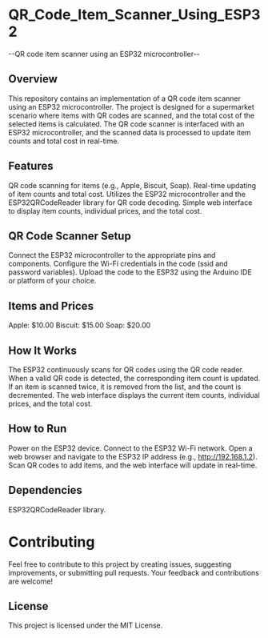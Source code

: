 # QR_Code_Item_Scanner_Using_ESP32
--QR code item scanner using an ESP32 microcontroller--
## Overview
This repository contains an implementation of a QR code item scanner using an ESP32 microcontroller. The project is designed for a supermarket scenario where items with QR codes are scanned, and the total cost of the selected items is calculated. The QR code scanner is interfaced with an ESP32 microcontroller, and the scanned data is processed to update item counts and total cost in real-time.

## Features
QR code scanning for items (e.g., Apple, Biscuit, Soap).
Real-time updating of item counts and total cost.
Utilizes the ESP32 microcontroller and the ESP32QRCodeReader library for QR code decoding.
Simple web interface to display item counts, individual prices, and the total cost.
## QR Code Scanner Setup
Connect the ESP32 microcontroller to the appropriate pins and components.
Configure the Wi-Fi credentials in the code (ssid and password variables).
Upload the code to the ESP32 using the Arduino IDE or platform of your choice.
## Items and Prices
Apple: $10.00
Biscuit: $15.00
Soap: $20.00
## How It Works
The ESP32 continuously scans for QR codes using the QR code reader.
When a valid QR code is detected, the corresponding item count is updated.
If an item is scanned twice, it is removed from the list, and the count is decremented.
The web interface displays the current item counts, individual prices, and the total cost.
## How to Run
Power on the ESP32 device.
Connect to the ESP32 Wi-Fi network.
Open a web browser and navigate to the ESP32 IP address (e.g., http://192.168.1.2).
Scan QR codes to add items, and the web interface will update in real-time.
## Dependencies
ESP32QRCodeReader library.
# Contributing
Feel free to contribute to this project by creating issues, suggesting improvements, or submitting pull requests. Your feedback and contributions are welcome!

## License
This project is licensed under the MIT License.
